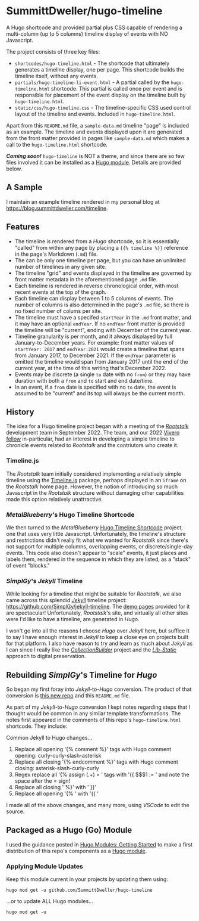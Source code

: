 # SummittDweller/hugo-timeline

A Hugo shortcode and provided partial plus CSS capable of rendering a multi-column (up to 5 columns) timeline display of events with NO Javascript.

The project consists of three key files:

  - `shortcodes/hugo-timeline.html` - The shortcode that ultimately generates a timeline display, one per page.  This shortcode builds the timeline itself, without any events. 
  - `partials/hugo-timeline-li-event.html` - A partial called by the `hugo-timeline.html` shortcode.  This partial is called once per event and is responsible for placement of the event display on the timeline built by `hugo-timeline.html`. 
  - `static/css/hugo-timeline.css` - The timeline-specific CSS used control layout of the timeline and events.  Included in `hugo-timeline.html`.

Apart from this `README.md` file, a `sample-data.md` timeline "page" is included as an example.  The timeline and events displayed upon it are generated from the front matter provided in pages like `sample-data.md` which makes a call to the `hugo-timeline.html` shortcode.  

*__Coming soon!__* `hugo-timeline` is NOT a theme, and since there are so few files involved it can be installed as a [Hugo module](https://gohugo.io/hugo-modules/).  Details are provided below.

## A Sample

I maintain an example timeline rendered in my personal blog at https://blog.summittdweller.com/timeline. 

## Features

  - The timeline is rendered from a _Hugo_ shortcode, so it is essentially "called" from within any page by placing a `{{% timeline %}}` reference in the page's Markdown (`.md`) file.
  - The can be only one timeline per page, but you can have an unlimited number of timelines in any given site.
  - The timeline "grid" and events displayed in the timeline are governed by front matter metadata in the aforementioned page `.md` file.
  - Each timeline is rendered in reverse chronological order, with most recent events at the top of the graph.
  - Each timeline can display between 1 to 5 columns of events.  The number of columns is also determined in the page's `.md` file, so there is no fixed number of colums per site.
  - The timeline must have a specifed `startYear` in the `.md` front matter, and it may have an optional `endYear`.  If no `endYear` front matter is provided the timeline will be "current", ending with December of the current year. 
  - Timeline granularity is per month, and it always displayed by full January-to-December years. For example: front matter values of `startYear: 2017` and `endYear:2021` would create a timeline that spans from January 2017, to December 2021.  If the `endYear` parameter is omitted the timeline would span from January 2017 until the end of the current year, at the time of this writing that's December 2022.  
  - Events may be discrete (a single `to` date with no `from`) or they may have duration with both a `from` and `to` start and end date/time.  
  - In an event, if a `from` date is specified with no `to` date, the event is assumed to be "current" and its top will always be the current month.

## History

The idea for a Hugo timeline project began with a meeting of the [_Rootstalk_](https://rootstalk.grinnell.edu) development team in September 2022.  The team, and our 2022 [Vivero fellow](https://www.grinnell.edu/academics/centers-programs/ctla/dlac/vivero) in-particular, had an interest in developing a simple timeline to chronicle events related to _Rootstalk_ and the contriutors who create it.

### Timeline.js

The _Rootstalk_ team initially considered implementing a relatively simple timeline using the [Timeline.js](https://timeline.knightlab.com/) package, perhaps displayed in an `iframe` on the _Rootstalk_ home page.  However, the notion of introducing so much Javascript in the _Rootstalk_ structure without damaging other capabilities made this option relatively unattractive.

### _MetalBlueberry_'s Hugo Timeline Shortcode

We then turned to the _MetalBlueberry_ [Hugo Timeline Shortcode](https://metalblueberry.github.io/post/howto/2021-02-28_hugo_timeline_shortcode/) project, one that uses very little Javascript.  Unfortunately, the timeline's structure and restrictions didn't really fit what we wanted for _Rootstalk_ since there's not support for multiple columns, overlapping events, or discrete/single-day events.  This code also doesn't appear to "scale" events, it just places and labels them, rendered in the sequence in which they are listed, as a "stack" of event "blocks."   

### _SimplGy_'s _Jekyll_ Timeline

While looking for a timeline that might be suitable for _Rootstalk_, we also came across this splendid [_Jekyll_](https://jekyllrb.com/) timeline project: https://github.com/SimplGy/jekyll-timeline.  The [demo pages](http://www.simple.gy/jekyll-timeline/) provided for it are spectacular!  Unfortunately, _Rootstalk_'s site, and virtually all other sites were I'd like to have a timeline, are generated in _Hugo_. 

I won't go into all the reasons I choose _Hugo_ over _Jekyll_ here, but suffice it to say I have enough interest in _Jekyll_ to keep a close eye on projects built for that platform.  I also have reason to try and learn as much about _Jekyll_ as I can since I really like the [_CollectionBuilder_](https://collectionbuilder.github.io/) project and the [_Lib-Static_](https://lib-static.github.io/) approach to digital preservation.

## Rebuilding _SimplGy_'s Timeline for _Hugo_

So began my first foray into _Jekyll_-to-_Hugo_ conversion.  The product of that conversion is [this new repo](https://github.com/SummittDweller/hugo-timeline) and this `README.md` file.

As part of my _Jekyll_-to-_Hugo_ conversion I kept notes regarding steps that I thought would be common in any similar template transformations.  The notes first appeared in the comments of this repo's `hugo-timeline.html` shortcode.  They include:

Common Jekyll to Hugo changes... 
1) Replace all opening '{% comment %}' tags with Hugo comment opening: curly-curly-slash-asterisk   
2) Replace all closing '{% endcomment %}' tags with Hugo comment closing: asterisk-slash-curly-curly  
3) Regex replace all '\{% assign (.+) = ' tags with '{{ $$$1 := ' and note the space after the = sign!
4) Replace all closing ' %}' with ' }}'
5) Replace all opening '{% ' with '{{ '

I made all of the above changes, and many more, using _VSCode_ to edit the source.

## Packaged as a Hugo (Go) Module

I used the guidance posted in [Hugo Modules: Getting Started](https://scripter.co/hugo-modules-getting-started/) to make a first distribution of this repo's components as a [Hugo module](https://gohugo.io/hugo-modules/).

### Applying Module Updates

Keep this module current in your projects by updating them using:

```
hugo mod get -u github.com/SummittDweller/hugo-timeline
```
...or to update ALL Hugo modules...

```
hugo mod get -u 
```


